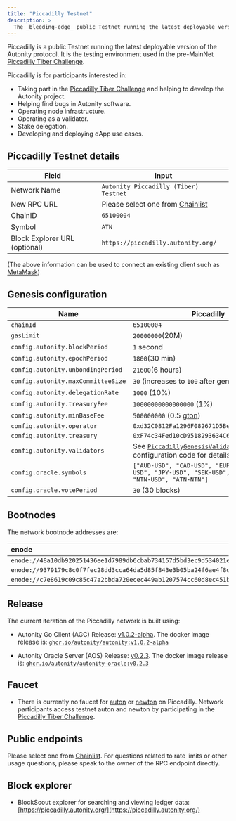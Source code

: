```yaml
---
title: "Piccadilly Testnet"
description: >
  The _bleeding-edge_ public Testnet running the latest deployable version of the Autonity protocol
---
```


Piccadilly is a public Testnet running the latest deployable version of the Autonity protocol. It is the testing environment used in the pre-MainNet [Piccadilly Tiber Challenge](https://autonity.org/tiber). 

Piccadilly is for participants interested in:

- Taking part in the [Piccadilly Tiber Challenge](https://autonity.org/tiber) and helping to develop the Autonity project.
- Helping find bugs in Autonity software.
- Operating node infrastructure.
- Operating as a validator.
- Stake delegation.
- Developing and deploying dApp use cases.

## Piccadilly Testnet details

|**Field**|**Input**|
|------|----------|
|Network Name|`Autonity Piccadilly (Tiber) Testnet`|
|New RPC URL|Please select one from [Chainlist](https://chainlist.org/?testnets=true&search=piccadilly)|
|ChainID |`65100004`|
|Symbol|`ATN`|
|Block Explorer URL (optional)|`https://piccadilly.autonity.org/`|

(The above information can be used to connect an existing client such as [MetaMask](https://metamask.zendesk.com/hc/en-us/articles/360043227612-How-to-add-a-custom-network-RPC))

## Genesis configuration

| Name                               | Piccadilly                    |
| ---------------------------------- | ----------------------------- |
| `chainId`                          | `65100004`                    |
| `gasLimit`                         | `20000000`(20M)               |
| `config.autonity.blockPeriod`      | `1` second                    |
| `config.autonity.epochPeriod`      | `1800`(30 min)                |
| `config.autonity.unbondingPeriod`  | `21600`(6 hours)              |
| `config.autonity.maxCommitteeSize` | `30` (increases to `100` after genesis) |
| `config.autonity.delegationRate`   | `1000` (10%)                  |
| `config.autonity.treasuryFee`      | `10000000000000000` (1%)      |
| `config.autonity.minBaseFee`       | `500000000` (0.5 [gton](/concepts/protocol-assets/auton/#unit-measures-of-auton))        |
| `config.autonity.operator`         | `0xd32C0812Fa1296F082671D5Be4CbB6bEeedC2397` |
| `config.autonity.treasury`         | `0xF74c34Fed10cD9518293634C6f7C12638a808Ad5` |
| `config.autonity.validators`       |  See [`PiccadillyGenesisValidators`](https://github.com/autonity/autonity/blob/release/v1.0.2-alpha/params/gen_piccadilly_config.go#L227-L505) in the AGC configuration code for details.  |
| `config.oracle.symbols`       | `["AUD-USD", "CAD-USD", "EUR-USD", "GBP-USD", "JPY-USD", "SEK-USD", "ATN-USD", "NTN-USD", "ATN-NTN"]`        |
| `config.oracle.votePeriod`       | `30` (30 blocks)       |


## Bootnodes

The network bootnode addresses are:

| enode |
| :--  |
| `enode://48a10db920251436ee1d7989db6cbab734157d5bd3ec9d534021e4903fdab51407ba4fd936bd6af1d188e3f464374c437accefa40f0312eac9bc9ae6fc0a2782@34.105.239.129:30303` |
| `enode://9379179c8c0f7fec28dd3cca64da5d85f843e3b05ba24f6ae4f8d1bb688b4581f92c10e84e166328499987cf2da18668446dd7353724cf691ad2a931a0cbd88d@34.93.237.13:30303` |
| `enode://c7e8619c09c85c47a2bbda720ecec449ab1207574cc60d8ec451b109b407d7542cabc2683eedcf326009532e3aea2b748256bac1d50bf877c73eea4d633e8913@54.241.251.216:30303` |

## Release

The current iteration of the Piccadilly network is built using:

- Autonity Go Client (AGC) Release: [v1.0.2-alpha](https://github.com/autonity/autonity/releases/tag/v1.0.2-alpha). The docker image release is: [`ghcr.io/autonity/autonity:v1.0.2-alpha`](https://github.com/autonity/autonity/pkgs/container/autonity)

- Autonity Oracle Server (AOS) Release: [v0.2.3](https://github.com/autonity/autonity-oracle/releases/tag/v0.2.3). The docker image release is: [`ghcr.io/autonity/autonity-oracle:v0.2.3`](https://github.com/orgs/autonity/packages/container/package/autonity-oracle)

## Faucet

- There is currently no faucet for [auton](/concepts/protocol-assets/auton) or [newton](/concepts/protocol-assets/newton) on Piccadilly. Network participants access testnet auton and newton by participating in the [Piccadilly Tiber Challenge](https://autonity.org/tiber).

## Public endpoints

Please select one from [Chainlist](https://chainlist.org/?testnets=true&search=piccadilly). For questions related to rate limits or other usage questions, please speak to the owner of the RPC endpoint directly.


## Block explorer

- BlockScout explorer for searching and viewing ledger data: [https://piccadilly.autonity.org/](https://piccadilly.autonity.org/)
